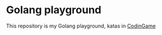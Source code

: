 Golang playground
=================

This repository is my Golang playground, katas in [CodinGame](https://www.codingame.com/)
